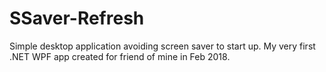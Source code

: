 # SSaver-Refresh
Simple desktop application avoiding screen saver to start up. My very first .NET WPF app created for friend of mine in Feb 2018.
